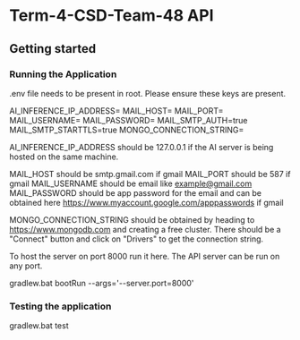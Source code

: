 # Term-4-CSD-Team-48 API

## Getting started

### Running the Application

.env file needs to be present in root. Please ensure these keys are present.

AI_INFERENCE_IP_ADDRESS=
MAIL_HOST=
MAIL_PORT=
MAIL_USERNAME=
MAIL_PASSWORD=
MAIL_SMTP_AUTH=true
MAIL_SMTP_STARTTLS=true
MONGO_CONNECTION_STRING=

AI_INFERENCE_IP_ADDRESS should be 127.0.0.1 if the AI server is being hosted on
the same machine.

MAIL_HOST should be smtp.gmail.com if gmail
MAIL_PORT should be 587 if gmail
MAIL_USERNAME should be email like example@gmail.com
MAIL_PASSWORD should be app password for the email and can be obtained here https://www.myaccount.google.com/apppasswords if gmail

MONGO_CONNECTION_STRING should be obtained by heading to https://www.mongodb.com and creating a free cluster. There should be a "Connect" button and click on "Drivers" to get the connection string.

To host the server on port 8000 run it here. The API server can be run on any port.

gradlew.bat bootRun --args='--server.port=8000'

### Testing the application

gradlew.bat test
